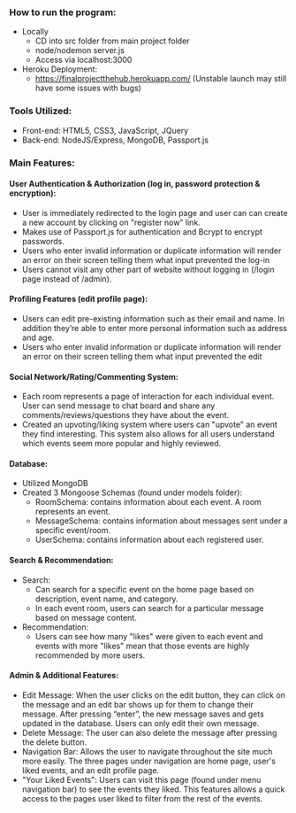 
### How to run the program:
- Locally
    - CD into src folder from main project folder
    - node/nodemon server.js  
    - Access via localhost:3000
- Heroku Deployment:
    - https://finalprojectthehub.herokuapp.com/ (Unstable launch may still have some issues with bugs)

### Tools Utilized:
- Front-end: HTML5, CSS3, JavaScript, JQuery
- Back-end: NodeJS/Express, MongoDB, Passport.js


### Main Features:

#### User Authentication & Authorization (log in, password protection & encryption):
- User is immediately redirected to the login page and user can can create a new account by clicking on "register now" link.
- Makes use of Passport.js for authentication and Bcrypt to encrypt passwords.
- Users who enter invalid information or duplicate information will render an error on their screen telling them what input prevented the log-in
- Users cannot visit any other part of website without logging in (/login page instead of /admin).

#### Profiling Features (edit profile page):
- Users can edit pre-existing information such as their email and name. In addition they’re able to enter more personal information such as address and age.
- Users who enter invalid information or duplicate information will render an error on their screen telling them what input prevented the edit

#### Social Network/Rating/Commenting System:
- Each room represents a page of interaction for each individual event. User can send message to chat board and share any comments/reviews/questions they have about the event. 
- Created an upvoting/liking system where users can "upvote" an event they find interesting. This system also allows for all users understand which events seem more popular and highly reviewed.

#### Database:
- Utilized MongoDB 
- Created 3 Mongoose Schemas (found under models folder):
    - RoomSchema: contains information about each event. A room represents an event.
    - MessageSchema: contains information about messages sent under a specific event/room.
    - UserSchema: contains information about each registered user.

#### Search & Recommendation:
- Search:
    - Can search for a specific event on the home page based on description, event name, and category.
    - In each event room, users can search for a particular message based on message content.
- Recommendation:
    - Users can see how many "likes" were given to each event and events with more "likes" mean that those events are highly recommended by more users.

#### Admin & Additional Features:
- Edit Message: When the user clicks on the edit button, they can click on the message and an edit bar shows up for them to change their message. After pressing “enter”, the new message saves and gets updated in the database. Users can only edit their own message.
- Delete Message: The user can also delete the message after pressing the delete button.
- Navigation Bar: Allows the user to navigate throughout the site much more easily. The three pages under navigation are home page, user's liked events, and an edit profile page.
- "Your Liked Events": Users can visit this page (found under menu navigation bar) to see the events they liked. This features allows a quick access to the pages user liked to filter from the rest of the events.





